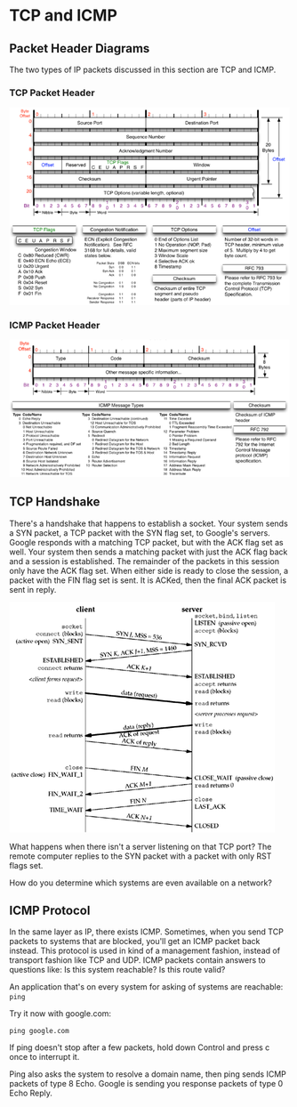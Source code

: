TCP and ICMP
============

Packet Header Diagrams
----------------------

The two types of IP packets discussed in this section are TCP and ICMP.

### TCP Packet Header

[![](3-tcp-header.png)](https://nmap.org/book/tcpip-ref.html)

### ICMP Packet Header
[![](3-icmp-header.png)](https://nmap.org/book/tcpip-ref.html)

TCP Handshake
-------------

There's a handshake that happens to establish a socket. Your system sends a
SYN packet, a TCP packet with the SYN flag set, to Google's servers. Google
responds with a matching TCP packet, but with the ACK flag set as well. Your
system then sends a matching packet with just the ACK flag back and a session
is established. The remainder of the packets in this session only have the ACK
flag set. When either side is ready to close the session, a packet with the FIN
flag set is sent. It is ACKed, then the final ACK packet is sent in reply.

[![](3-tcp-handshake.gif)](http://www.masterraghu.com/subjects/np/introduction/unix_network_programming_v1.3/ch02lev1sec6.html)

What happens when there isn't a server listening on that TCP port? The remote
computer replies to the SYN packet with a packet with only RST flags set.

How do you determine which systems are even available on a network?

ICMP Protocol
-------------

In the same layer as IP, there exists ICMP. Sometimes, when you send TCP
packets to systems that are blocked, you'll get an ICMP packet back instead.
This protocol is used in kind of a management fashion, instead of transport
fashion like TCP and UDP. ICMP packets contain answers to questions like:
Is this system reachable? Is this route valid?

An application that's on every system for asking of systems are reachable:
`ping`

Try it now with google.com:
```
ping google.com
```

If ping doesn't stop after a few packets, hold down Control and press c once to
interrupt it.

Ping also asks the system to resolve a domain name, then ping sends ICMP
packets of type 8 Echo. Google is sending you response packets of type 0 Echo
Reply.

